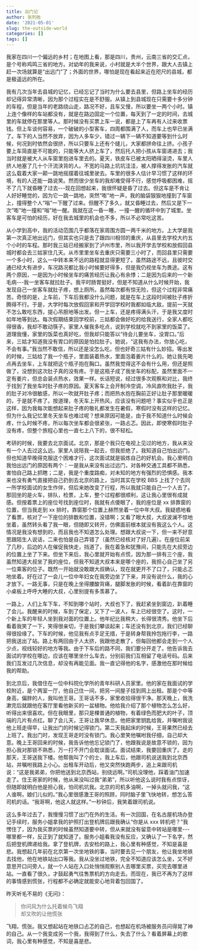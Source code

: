 ```yaml
---
title: 出门记
author: 张列弛
date: '2021-05-01'
slug: the-outside-world
categories: []
tags: []
---
```

我家在四川一个偏远的乡村；在地图上看，那是四川，贵州，云南三省的交汇点，是个号称鸡鸣三省的地方。对幼年的我来说，小村就是大半个世界，跟大人去镇上赶一次场就算是“出远门”了；外面的世界，哪怕是现在看起来近在咫尺的县城，都是极遥远的所在。   

我有几次当年去县城的记忆，已经忘记了当时为什么要去县里，但路上坐车的经历却记得异常清晰，因为那个过程实在是不舒服。从镇上到县城现在只需要十多分钟的车程，但是当年的老路绕山走，路况不好，且车又慢，所以要坐一两个小时。镇上连个像样的车站都没有，就是在路边固定一个位置，每天到了一定的时间，去城里的车就停在那里等人。那时候没有买票上车一说，都是上了车再有人过来收票钱。但上车谈何容易，一个破破的小型客车，四周都围满了人，而车上也早已坐满了。车下的人当然不放弃，因为人多车少，错过一辆下一辆不知道要等到什么时候，何况到时依然会很挤，所以只要车上还有个缝儿，大家都拼命往上挤。小孩子要上车简直是不可能的，只能等大人挤上车了，然后托人把小孩从车窗递进去；我当时就是被大人从车窗里抱进车里去的。夏天，铁皮车已被太阳晒得滚烫，车里人挤人地塞了几十个汗流浃背的人。不宽的马路上坑坑洼洼，被人撑得发胀的汽车就这么载着大家一颠一跳地摇摆着往城里驶去。车里的很多人估计早习惯了这样的环境，有的人还能一路说笑。然而很少坐车的我却难受得不行，感觉呼吸都困难，摇不了几下就昏睡了过去---现在回想起来，我很怀疑是昏了过去。但这车是不肯让人好好睡觉的，因为它一跳一跳地，突然“嘭”地一声，我的脑袋狠狠地撞到了车窗上，撞得整个人“嗡”一下醒了过来。但醒不了多久，就又昏睡过去，然后又是下一次“嘭”地一撞和“嗡”地一醒。我就在这一昏一睡，一撞一醒的循环中到了城里。坐客车是可怕的经历，好在我去城里的机会也不多，所以不必常吃这苦。   

从小学到高中，我的活动范围几乎都落在家周围方圆一两千米的地方。上大学是我第一次真正地出远门，但其实也只是去了跟四川相邻的重庆，从县里去学校大约五个小时的车程。那时我三姑已经搬家到了泸州市里，所以我开学去学校和放假回县城时都会去三姑家住几天。从市里里坐车去重庆只需要三小时了，而回县里只需要一个多小时，这么一中转本来不远的路程就显得更短了。虽然路途不远，且彼时交通已经大有进步，车况路况都比我小时候要好得多，但是我仍视坐车为畏途。这有两个原因，一是因为小时候坐车的痛苦经历让我心有余悸；二是因为后来的一个新毛病---我一坐客车就拉肚子。我平时肠胃挺好，但是不知道从什么时候开始，我发现自己一坐客车就肚子疼，想上厕所。虽然每次都有惊无险，但这个过程非常痛苦。奇怪的是，上车前，下车后我都没什么问题，就是在车上这段时间被肚子疼折腾得不行。于是，大学时每次放假回家和开学回学校时我都如临大敌，提前一天就不怎么敢吃东西，提心吊胆地等出发。但一上车，还是疼得满头汗，于是我又度时如年地等到达。每次假期结束回学校前，三姑都会做好吃的给我送行，全家人都吃得很香，我却不敢动筷子。家里人催我多吃点，说到学校就吃不到家里的饭菜了。道理我懂，家里的饭菜也真好吃，但我却只能答以“待会儿要坐车，没胃口。”后来，三姑才知道我没有胃口的原因是怕拉肚子。她说，“这我有办法，你放心吃，不会有事。”我当然不敢信，所以还是没怎么吃，但也好奇三姑有什么妙招。等出发的时候，三姑给了我一个瓶子，里面装着热水，里面泡着姜片什么的。她让我先喝点再去坐车，上车就把这个瓶子抱在胸口。虽然我觉得这不会有什么用，但还是照做了，没想到这次肚子真的没有疼。于是这瓶子成了我坐车的标配，虽然里面不一定有姜片，但总会装点热水，效果一样。长话短说，经过很多次观察和对比，我终于找到了我坐车时肚子疼的原因。夏天客车上会开制冷空调，冷风直吹我肚子，我的肚子对冷很敏感，所以一吹就开肚子疼；而把热水抱在胸前正好让肚子那里暖暖的，于是就不疼了。按道理，冬天车上开热风，应该没有问题吧？事实似乎也正是这样，因为我每次能想起来肚子疼的敬礼都发生在暑假，寒假时没有这样的记忆。但为什么我记忆里冬天坐车也难过呢？想来原因可能是，由于我不知道什么时候会疼，什么时候不疼，所以每次坐车都会很紧张，一路忐忑。因此，即使寒假时肚子没有疼，但整个旅程心里也一直七上八下的，很不轻松。   

考研的时候，我要去北京面试。北京，那是个我只在电视上见过的地方，我从来没有一个人去过这么远。家里人说陪我一起去，但我拒绝了。我知道自己怕出远门，但也知道早晚得克服这个困难才行，这次面试就是锻炼自己的好机会。我心里明白我怕出远门的原因有两个：一是我从来没有出过远门，对各种交通工具都不熟悉，害怕自己路上抓瞎；二是，我是个重度路痴，对未知的地方有强烈的恐惧感。我本来也没有勇气直接把自己扔到去北京的路上，当时其实在学校 BBS 上找了个去同一所学校面试的女生作伴，但后来她改变了行程，所以我就只能自己一个人去了。那回坐的是火车，排队，检票，上车，整个过程都很顺利，这让我心里很有成就感。但按着票上的座位号找到座位时，我就有点傻眼了，我的座位是 xx 排靠窗的位置，但当我走到 xx 排时，靠窗那个位置上赫然坐着一位中年大叔。我疑惑地看了看票，核对了一下座位的排数和位置，没错啊；又看了眼大叔，大叔波澜不惊地坐着，虽然转头看了我一眼，但随即又转开，仿佛面前根本就没有我这么个人。这情况是我没有想到的，而且我也不知道怎么处理。想跟大叔说一下，但一来不好意思跟陌生人说话，二来也怕是自己弄错了（虽然已经核对了好几遍）。在座位前呆了几秒，后边的人在催促我快走，挡道了，我在着急和犹豫间，只能先在大叔旁边的位置上坐了下来。但坐下来后，我心里就开始有点慌，因为那一排有三个座，我虽然知道大叔坐了我的座位，但我不知道大叔本来是哪个座的，我担心自己坐了另一位乘客的位子。既然一开始就没敢跟大叔确认，现在就更开不了口了，只能忐忑地坐着。好在过了一会儿一位中年妇女在我旁边坐了下来，并没有说什么，我的心才放下。一路无事，只是在晚上坐得腰酸背痛，腿脚发胀的时候，看着趴在靠窗的小桌板上呼呼大睡的大叔，心里别提有多羡慕了。   

一路上，人们上车下车，不知到哪个站时，大叔也下了，我赶紧坐到窗边，趴着睡了会儿。我醒来的时候，车到了保定，又下了一波人，车上已经很空了。这时，一个新上车的年轻人坐到我对面的位置上。他年纪比我稍大，长得很清秀。他坐下后看着我笑了一下，笑得很亲切，于是我们攀谈起来；车还没有到北京，我们已经聊得很投缘了。下车的时候，他见我有点手足无措，于是转身帮我拎包拖行李，一路把我送出了站。路上有两回由于人太挤，我跟他走散了，但每回他都会走到一个人少点，视线较好的地方等我。由于下车后的路不同，我们要分开走了。他告诉我去面试的学校在哪边，应该在哪里坐什么车去，分别前我们互相留了电话号码。后来我们互发过几次信息，却没有再能见面。我一直记得他的名字，感激他在那时候给我的帮助。   

到北京后，我借住在一位中科院化学所的青年科研人员家里。他的家在我面试的学校附近，是个两室一厅，他自己住一间，把另一间屋子挂到网上出租。那是个中等身高，偏胖的人，我叫他王哥。王哥话不多，家里收拾得很干净。那天晚上，我洗漱完后就跟他在客厅里看他新买的一盆植物。他给我介绍了那个植物怎么怎么好，听得出来很喜欢。但在我眼里，那只是棵普通的植物，有着绿色而肥大的叶子，顶端的几片有点红。聊了会儿天，王哥让我早休息。他把家里钥匙给我，并嘱咐我说他上班走得早，让我出门的时候记得锁门。第二天我起床的时候，王哥果然已经去上班了。我出门时，发现王哥走时没有锁门。我心里笑他嘱咐我仔细，自己却大意。晚上王哥回来的时候，我告诉他他忘记锁门了，他跟我说是故意不锁的，因为担心我对那锁不熟悉，万一打不开门会耽误面试。面试结束，我要回重庆了。走的那天，王哥送我下楼。他帮我叫了个的士，我上车后，他跟司机说送我到北京西站，并嘱咐我路上小心。出租车开动后，他又突然快跑两步，追上来跟司机说：“这是我弟弟，你把他送到北京西站，别绕远啊。”司机没理他，踩着油门加速走了。住王哥家的时候，他从来没叫过我“弟弟”，所以听他这么说时我有点惊讶，但随即就明白他是担心我，怕司机坑我。北京的司机多油啊，一掉头就问我，“这人谁啊，娘们儿似的。”我心里很感激王哥的照顾，同时脑子里飞快地转，想怎么答司机的话。“我哥啊，他这人就这样。”一秒钟后，我笑着跟司机说。   


这么多年过去了，我慢慢习惯了出门在外的生活。有一次回国，在名古屋机场办登记手续时，服务小姐拿我的护照打出登机牌后跟我确认“你是从 xxx 转机吧？”我愣住了，因为我买票的时候虽然知道要中转，但从来就没有留意中转站是哪里---哪里都一样，反正到了就知道了。服务小姐看我没有反应，又确认了一下名字，然后把登机牌递给我。拿了登机牌，去安检的路上，我心里有种感觉，不知是喜是悲。我想起几年前在北京第一次坐地铁的事，当时要去见一个朋友，他让我坐地铁去找他，他在地铁站出口等我。我从没坐过地铁，完全不知道应该怎么坐，又不好意思开口问旁人，就一个人站在入口处悄悄观察别人去哪里买票，买完去哪里进站。一直看了很久，才鼓起勇气往售票机的方向走去。而现在，我已不再为了这样的事情感到慌张，行程都不必确定就能安心地背着包回国了。      

昨天听毛不易的《无问》：

> 你问风为什么托着候鸟飞翔  
却又吹的让他慌张

飞翔，慌张。我又想起站在地铁口忐忑的自己，也想起在机场被服务员问得晃了神的自己。从一个我变成另一个我，我得到了什么，失去了什么？看着屏幕上的歌词，我心里有种感觉，不知是喜是悲。  








